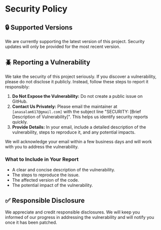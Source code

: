 # Security Policy

## 🔒 Supported Versions

We are currently supporting the latest version of this project. Security updates will only be provided for the most recent version.

## 🪲 Reporting a Vulnerability

We take the security of this project seriously. If you discover a vulnerability, please do not disclose it publicly. Instead, follow these steps to report it responsibly:

1.  **Do Not Expose the Vulnerability:** Do not create a public issue on GitHub.
2.  **Contact Us Privately:** Please email the maintainer at `[anasalam617@gmail.com]` with the subject line "SECURITY: [Brief Description of Vulnerability]". This helps us identify security reports quickly.
3.  **Provide Details:** In your email, include a detailed description of the vulnerability, steps to reproduce it, and any potential impacts.

We will acknowledge your email within a few business days and will work with you to address the vulnerability.

### What to Include in Your Report
* A clear and concise description of the vulnerability.
* The steps to reproduce the issue.
* The affected version of the code.
* The potential impact of the vulnerability.

## ✅ Responsible Disclosure

We appreciate and credit responsible disclosures. We will keep you informed of our progress in addressing the vulnerability and will notify you once it has been patched.
